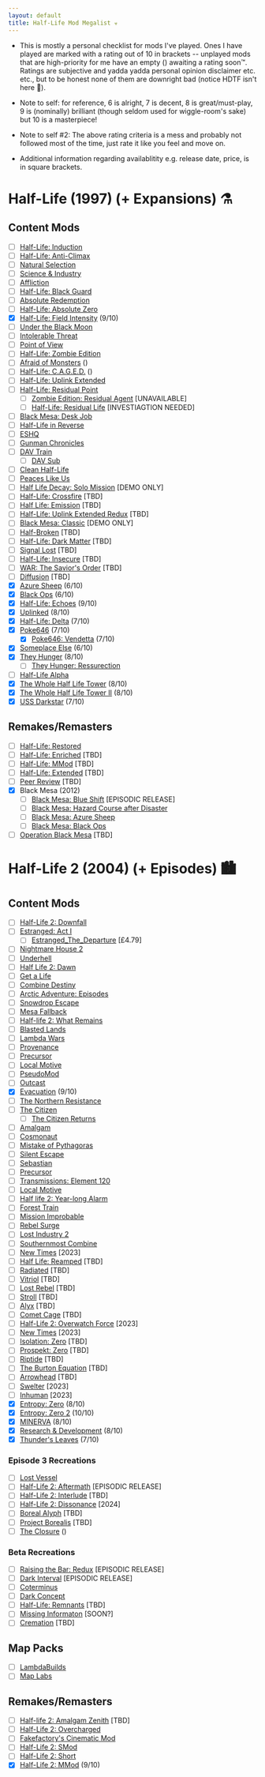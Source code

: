 ```yaml
---
layout: default
title: Half-Life Mod Megalist ☣️
---
```

- This is mostly a personal checklist for mods I've played. Ones I have played are marked with a rating out of 10 in brackets -- unplayed mods that are high-priority for me have an empty () awaiting a rating soon™. Ratings are subjective and yadda yadda personal opinion disclaimer etc. etc., but to be honest none of them are downright bad (notice HDTF isn't here :troll:).

- Note to self: for reference, 6 is alright, 7 is decent, 8 is great/must-play, 9 is (nominally) brilliant (though seldom used for wiggle-room's sake) but 10 is a masterpiece!

- Note to self #2: The above rating criteria is a mess and probably not followed most of the time, just rate it like you feel and move on.

- Additional information regarding availablitity e.g. release date, price, is in square brackets.

# Half-Life (1997) (+ Expansions) ⚗️
## Content Mods

- [ ] [Half-Life: Induction](https://www.moddb.com/mods/half-life-induction)
- [ ] [Half-Life: Anti-Climax](https://www.moddb.com/mods/half-life-anti-climax)
- [ ] [Natural Selection](https://www.moddb.com/mods/natural-selection)
- [ ] [Science & Industry](https://www.moddb.com/mods/science-and-industry)
- [ ] [Affliction](https://www.moddb.com/mods/affliction)
- [ ] [Half-Life: Black Guard](https://www.moddb.com/mods/half-lifeblack-guard)
- [ ] [Absolute Redemption](https://www.moddb.com/mods/absolute-redemption)
- [ ] [Half-Life: Absolute Zero](https://www.moddb.com/mods/half-life-absolute-zero)
- [x] [Half-Life: Field Intensity](https://www.moddb.com/mods/field-intensity) (9/10)
- [ ] [Under the Black Moon](https://www.moddb.com/mods/under-the-black-moon)
- [ ] [Intolerable Threat](https://www.moddb.com/mods/intolerable-threat)
- [ ] [Point of View](https://www.moddb.com/mods/point-of-view)
- [ ] [Half-Life: Zombie Edition](https://www.moddb.com/mods/half-life-zombie-edition)
- [ ] [Afraid of Monsters](https://www.moddb.com/mods/afraid-of-monsters-dc) ()
- [ ] [Half-Life: C.A.G.E.D.](https://store.steampowered.com/app/679990/HalfLife_Caged) ()
- [ ] [Half-Life: Uplink Extended](https://www.moddb.com/mods/half-life-uplink-extended-source-remod)
- [ ] [Half-Life: Residual Point](https://www.moddb.com/mods/hl-residual-point)
    - [ ] [Zombie Edition: Residual Agent](https://www.moddb.com/mods/zombie-edition-residual-agent) [UNAVAILABLE]
    - [ ] [Half-Life: Residual Life](https://www.moddb.com/mods/hl-residual-life) [INVESTIAGTION NEEDED]
- [ ] [Black Mesa: Desk Job](https://www.moddb.com/mods/black-mesa-desk-job)
- [ ] [Half-Life in Reverse](https://www.moddb.com/mods/half-life-in-reverse)
- [ ] [ESHQ](https://www.moddb.com/mods/eshq)
- [ ] [Gunman Chronicles](https://www.moddb.com/mods/gunman-chronicles)
- [ ] [DAV Train](https://www.runthinkshootlive.com/posts/dav-train/)
    - [ ] [DAV Sub](https://www.runthinkshootlive.com/posts/dav-sub/)
- [ ] [Clean Half-Life](https://www.moddb.com/mods/cremation)
- [ ] [Peaces Like Us](https://www.moddb.com/mods/half-life-peaces-like-us)
- [ ] [Half Life Decay: Solo Mission](https://store.steampowered.com/app/1874090/HalfLife_Decay_Solo_Mission) [DEMO ONLY]
- [ ] [Half-Life: Crossfire](https://www.moddb.com/mods/half-life-crossfire) [TBD]
- [ ] [Half Life: Emission](https://www.moddb.com/mods/half-life-emission) [TBD]
- [ ] [Half-Life: Uplink Extended Redux](https://www.moddb.com/mods/) [TBD]
- [ ] [Black Mesa: Classic](https://www.moddb.com/mods/bm-classic) [DEMO ONLY]
- [ ] [Half-Broken](https://www.moddb.com/mods/half-broken-2) [TBD]
- [ ] [Half-Life: Dark Matter](https://www.moddb.com/mods/half-life-dark-matter) [TBD]
- [ ] [Signal Lost](https://www.moddb.com/mods/signal-lost) [TBD]
- [ ] [Half-Life: Insecure](https://www.moddb.com/mods/half-life-insecure) [TBD]
- [ ] [WAR: The Savior's Order](https://www.moddb.com/mods/half-life-war) [TBD]
- [ ] [Diffusion](https://www.moddb.com/mods/diffusion) [TBD]
- [x] [Azure Sheep](https://www.moddb.com/mods/azure-sheep) (6/10)
- [x] [Black Ops](https://www.moddb.com/mods/black-ops) (6/10)
- [x] [Half-Life: Echoes](https://www.moddb.com/mods/half-life-echoes) (9/10)
- [x] [Uplinked](https://www.moddb.com/mods/uplinked) (8/10)
- [x] [Half-Life: Delta](https://www.moddb.com/mods/half-life-delta) (7/10)
- [x] [Poke646](https://www.moddb.com/mods/poke646-anniversary-edtion) (7/10)
    - [x] [Poke646: Vendetta](https://www.moddb.com/mods/poke646-anniversary-edition) (7/10)
- [x] [Someplace Else](https://www.moddb.com/mods/someplace-else) (6/10)
- [x] [They Hunger](https://www.moddb.com/mods/they-hunger) (8/10)
    - [ ] [They Hunger: Ressurection](https://www.moddb.com/mods/they-hunger-ressurect)
- [ ] [Half-Life Alpha](https://www.moddb.com/mods/half-life-alpha)
- [x] [The Whole Half Life Tower](https://www.moddb.com/mods/twhl-tower) (8/10)
- [x] [The Whole Half Life Tower II](https://www.moddb.com/mods/twhl-tower-2) (8/10)
- [x] [USS Darkstar](https://www.moddb.com/mods/uss-darkstar) (7/10)

## Remakes/Remasters

- [ ] [Half-Life: Restored](https://store.steampowered.com/app/1283930/HalfLife_Restored)
- [ ] [Half-Life: Enriched](https://www.moddb.com/mods/half-life-enriched) [TBD]
- [ ] [Half-Life: MMod](https://www.moddb.com/mods/half-life-mmod) [TBD]
- [ ] [Half-Life: Extended](https://www.moddb.com/mods/half-life-extended) [TBD]
- [ ] [Peer Review](https://www.moddb.com/mods/peer-review) [TBD]
- [x] Black Mesa (2012)
    - [ ] [Black Mesa: Blue Shift](https://www.moddb.com/mods/black-mesa-blue-shift-remake) [EPISODIC RELEASE]
    - [ ] [Black Mesa: Hazard Course after Disaster](https://www.moddb.com/mods/black-mesa-hazard-course-after-disaster)
    - [ ] [Black Mesa: Azure Sheep](https://www.moddb.com/mods/black-mesa-azure-sheep)
    - [ ] [Black Mesa: Black Ops](https://steamcommunity.com/sharedfiles/filedetails/?id=1168537819)
- [ ] [Operation Black Mesa](https://store.steampowered.com/app/311810/Operation_Black_Mesa/) [TBD]

# Half-Life 2 (2004) (+ Episodes) 🏙️
## Content Mods

- [ ] [Half-Life 2: Downfall](https://store.steampowered.com/app/587650/HalfLife_2_DownFall)
- [ ] [Estranged: Act I](https://store.steampowered.com/app/261820/Estranged_Act_I)
    - [ ] [Estranged_The_Departure](https://store.steampowered.com/app/582890/Estranged_The_Departure) [£4.79]
- [ ] [Nightmare House 2](https://www.moddb.com/mods/nightmare-house-2)
- [ ] [Underhell](https://www.moddb.com/mods/underhell)
- [ ] [Half Life 2: Dawn](https://www.moddb.com/mods/half-life-2-dawn)
- [ ] [Get a Life](https://www.moddb.com/mods/get-a-life)
- [ ] [Combine Destiny](https://www.moddb.com/mods/combine-destiny)
- [ ] [Arctic Adventure: Episodes](https://store.steampowered.com/app/628410/Arctic_Adventure_Episodes)
- [ ] [Snowdrop Escape](https://store.steampowered.com/app/1117390/Snowdrop_Escape)
- [ ] [Mesa Fallback](https://www.moddb.com/mods/mesa-fallback)
- [ ] [Half-life 2: What Remains](https://www.moddb.com/mods/half-life-2-what-remains)
- [ ] [Blasted Lands](https://www.moddb.com/mods/blasted-lands)
- [ ] [Lambda Wars](https://store.steampowered.com/app/270370/Lambda_Wars)
- [ ] [Provenance](https://www.moddb.com/mods/provenance)
- [ ] [Precursor](https://www.moddb.com/mods/precursor)
- [ ] [Local Motive](https://www.moddb.com/mods/local-motive-definitive-edition)
- [ ] [PseudoMod](https://www.moddb.com/mods/pseudomod)
- [ ] [Outcast](https://www.moddb.com/mods/half-life-2-outcast)
- [x] [Evacuation](https://store.steampowered.com/app/2224920/Evacuation) (9/10)
- [ ] [The Northern Resistance](https://www.moddb.com/mods/the-northern-resistance)
 - [ ] [The Citizen](https://www.moddb.com/mods/the-citizen)
    - [ ] [The Citizen Returns](https://www.moddb.com/mods/the-citizen-returns)
- [ ] [Amalgam](https://www.moddb.com/mods/amalgam)
- [ ] [Cosmonaut](https://www.moddb.com/mods/cosmonaut)
- [ ] [Mistake of Pythagoras](https://www.moddb.com/mods/mistake-of-pythagoras)
- [ ] [Silent Escape](https://www.runthinkshootlive.com/posts/silent-escape/)
- [ ] [Sebastian](https://www.runthinkshootlive.com/posts/sebastian/)
- [ ] [Precursor](https://www.moddb.com/mods/precursor)
- [ ] [Transmissions: Element 120](https://store.steampowered.com/app/365300/Transmissions_Element_120/)
- [ ] [Local Motive](https://www.moddb.com/mods/local-motive-definitive-edition)
- [ ] [Half life 2: Year-long Alarm](https://store.steampowered.com/app/747250/HalfLife_2_Year_Long_Alarm/)
- [ ] [Forest Train](https://www.runthinkshootlive.com/posts/forest-train/)
- [ ] [Mission Improbable](https://www.moddb.com/mods/mission-improbable)
- [ ] [Rebel Surge](https://www.runthinkshootlive.com/posts/rebel-surge/)
- [ ] [Lost Industry 2](https://www.moddb.com/mods/lostindustry2-mod)
- [ ] [Southernmost Combine](https://www.moddb.com/mods/southernmost-combine)
- [ ] [New Times](https://www.moddb.com/mods/new-times) [2023]
- [ ] [Half Life: Reamped](https://www.moddb.com/mods/half-life-reamped) [TBD]
- [ ] [Radiated](https://www.moddb.com/mods/radiated) [TBD]
- [ ] [Vitriol](https://www.moddb.com/mods/vitriol) [TBD]
- [ ] [Lost Rebel](https://www.moddb.com/mods/lost-rebel) [TBD]
- [ ] [Stroll](https://www.moddb.com/mods/stroll) [TBD]
- [ ] [Alyx](https://www.moddb.com/mods/alyx) [TBD]
- [ ] [Comet Cage](https://www.moddb.com/mods/other-project) [TBD]
- [ ] [Half-Life 2: Overwatch Force](https://www.moddb.com/mods/half-life-2-overwatch-force) [2023]
- [ ] [New Times](https://www.moddb.com/mods/new-times) [2023]
- [ ] [Isolation: Zero](https://www.moddb.com/mods/isolation-zero) [TBD]
- [ ] [Prospekt: Zero](https://www.moddb.com/mods/prospekt-zero) [TBD]
- [ ] [Riptide](https://www.moddb.com/mods/riptide) [TBD]
- [ ] [The Burton Equation](https://www.moddb.com/mods/the-burton-equation) [TBD]
- [ ] [Arrowhead](https://arrowheadgame.com) [TBD]
- [ ] [Swelter](https://www.moddb.com/mods/swelter) [2023]
- [ ] [Inhuman](https://www.moddb.com/mods/inhuman) [2023]
- [x] [Entropy: Zero](https://store.steampowered.com/app/714070/Entropy___Zero) (8/10)
- [x] [Entropy: Zero 2](https://store.steampowered.com/app/1583720/Entropy___Zero_2) (10/10)
- [x] [MINERVA](https://store.steampowered.com/app/235780/MINERVA/) (8/10)
- [x] [Research & Development](https://www.moddb.com/mods/research-and-development) (8/10)
- [x] [Thunder's Leaves](https://www.moddb.com/mods/thunders-leaves) (7/10)

### Episode 3 Recreations

- [ ] [Lost Vessel](https://www.moddb.com/mods/lost-vessel)
- [ ] [Half-Life 2: Aftermath](https://www.moddb.com/mods/hl2aftermath) [EPISODIC RELEASE]
- [ ] [Half-Life 2: Interlude](https://www.moddb.com/mods/half-life-interlude) [TBD]
- [ ] [Half-Life 2: Dissonance](https://www.moddb.com/mods/hl2dmod) [2024]
- [ ] [Boreal Alyph](https://www.moddb.com/mods/boreal-alyph) [TBD]
- [ ] [Project Borealis](https://projectborealis.com) [TBD]
- [ ] [The Closure](https://www.moddb.com/mods/the-closure) ()

### Beta Recreations

- [ ] [Raising the Bar: Redux](https://www.moddb.com/mods/half-life-2-raising-the-bar-redux) [EPISODIC RELEASE]
- [ ] [Dark Interval](https://www.moddb.com/mods/dark-interval) [EPISODIC RELEASE]
- [ ] [Coterminus](https://www.moddb.com/mods/coterminus)
- [ ] [Dark Concept](https://www.moddb.com/mods/dark-concept)
- [ ] [Half-Life: Remnants](https://www.moddb.com/mods/half-life-remnants) [TBD]
- [ ] [Missing Informaton](https://www.moddb.com/mods/missing-information) [SOON?]
- [ ] [Cremation](https://www.moddb.com/mods/cremation) [TBD]

## Map Packs

- [ ] [LambdaBuilds](https://www.moddb.com/mods/lambdabuilds)
- [ ] [Map Labs](https://www.moddb.com/mods/map-labs)

## Remakes/Remasters

- [ ] [Half-life 2: Amalgam Zenith](https://www.moddb.com/mods/hl2-amalgam-zenith) [TBD]
- [ ] [Half-Life 2: Overcharged](https://www.moddb.com/mods/hl2-overcharged)
- [ ] [Fakefactory's Cinematic Mod](https://www.moddb.com/mods/fakefactory-cinematic-mod)
- [ ] [Half-Life 2: SMod](https://www.moddb.com/mods/smod)
- [ ] [Half-Life 2: Short](https://www.moddb.com/mods/half-life-2-short/downloads)
- [x] [Half-Life 2: MMod](https://www.moddb.com/mods/hl2-ep2-enhased-mod) (9/10)
